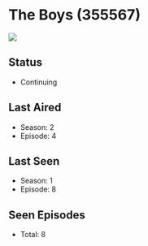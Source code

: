 # The Boys (355567)

<img src="https://dg31sz3gwrwan.cloudfront.net/poster/355567/1337843-0-optimized.jpg" />

## Status
* Continuing
## Last Aired
* Season: 2
* Episode: 4
## Last Seen
* Season: 1
* Episode: 8
## Seen Episodes
* Total: 8
